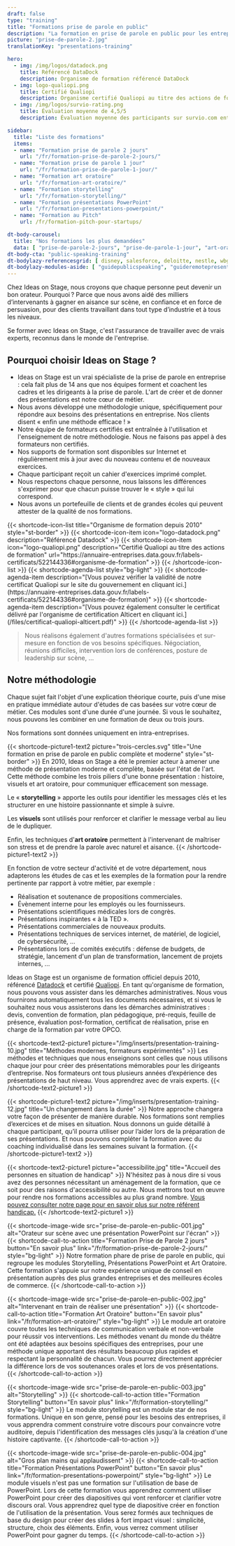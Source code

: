 ```yaml
---
draft: false
type: "training"
title: "Formations prise de parole en public"
description: "La formation en prise de parole en public pour les entreprises la plus complète du marché. Message, Storytelling, Visuels et Art Oratoire."
picture: "prise-de-parole-2.jpg"
translationKey: "presentations-training"

hero:
  - img: /img/logos/datadock.png 
    title: Référencé DataDock
    description: Organisme de formation référencé DataDock
  - img: logo-qualiopi.png
    title: Certifié Qualiopi
    description: Organisme certifié Qualiopi au titre des actions de formation 
  - img: /img/logos/survio-rating.png
    title: Évaluation moyenne de 4,5/5
    description: Évaluation moyenne des participants sur survio.com entre octobre 2022 et septembre 2024

sidebar:
  title: "Liste des formations"
  items:
  - name: "Formation prise de parole 2 jours"
    url: "/fr/formation-prise-de-parole-2-jours/"
  - name: "Formation prise de parole 1 jour"
    url: "/fr/formation-prise-de-parole-1-jour/"
  - name: "Formation art oratoire"
    url: "/fr/formation-art-oratoire/"
  - name: "Formation storytelling"
    url: "/fr/formation-storytelling/"
  - name: "Formation présentations PowerPoint"
    url: "/fr/formation-presentations-powerpoint/"
  - name: "Formation au Pitch"
    url: /fr/formation-pitch-pour-startups/

dt-body-carousel:
  title: "Nos formations les plus demandées"
  data: [ "prise-de-parole-2-jours", "prise-de-parole-1-jour", "art-oratoire", "storytelling" ]
dt-body-cta: "public-speaking-training"
dt-bodylazy-referencesgrid: [ disney, salesforce, deloitte, nestle, wbg, em-lyon, colombus-consulting, business-france, bpce, bouygues, edf, colas ]
dt-bodylazy-modules-aside: [ "guidepublicspeaking", "guideremotepresentations" ]
---
```


Chez Ideas on Stage, nous croyons que chaque personne peut devenir un bon orateur. Pourquoi ? Parce que nous avons aidé des milliers d’intervenants à gagner en aisance sur scène, en confiance et en force de persuasion, pour des clients travaillant dans tout type d’industrie et à tous les niveaux.

Se former avec Ideas on Stage, c'est l'assurance de travailler avec de vrais experts, reconnus dans le monde de l'entreprise.

## Pourquoi choisir Ideas on Stage ?

- Ideas on Stage est un vrai spécialiste de la prise de parole en entreprise : cela fait plus de 14 ans que nos équipes forment et coachent les cadres et les dirigeants à la prise de parole. L'art de créer et de donner des présentations est notre cœur de métier.
- Nous avons développé une méthodologie unique, spécifiquement pour répondre aux besoins des présentations en entreprise. Nos clients disent « enfin une méthode efficace ! »
- Notre équipe de formateurs certifiés est entraînée à l'utilisation et l'enseignement de notre méthodologie. Nous ne faisons pas appel à des formateurs non certifiés.
- Nos supports de formation sont disponibles sur Internet et régulièrement mis à jour avec du nouveau contenu et de nouveaux exercices.
- Chaque participant reçoit un cahier d'exercices imprimé complet.
- Nous respectons chaque personne, nous laissons les différences s'exprimer pour que chacun puisse trouver le « style » qui lui correspond.
- Nous avons un portefeuille de clients et de grandes écoles qui peuvent attester de la qualité de nos formations.
<p></p>
{{< shortcode-icon-list title="Organisme de formation depuis 2010" style="st-border" >}}
	{{< shortcode-icon-item icon="logo-datadock.png" description="Référencé Datadock" >}}
	{{< shortcode-icon-item icon="logo-qualiopi.png" description="Certifié Qualiopi au titre des actions de formation" url="https://annuaire-entreprises.data.gouv.fr/labels-certificats/522144336#organisme-de-formation" >}}
{{< /shortcode-icon-list >}}
{{< shortcode-agenda-list style="bg-light" >}}
	{{< shortcode-agenda-item description="[Vous pouvez vérifier la validité de notre certificat Qualiopi sur le site du gouvernement en cliquant ici.](https://annuaire-entreprises.data.gouv.fr/labels-certificats/522144336#organisme-de-formation)" >}}
	{{< shortcode-agenda-item description="[Vous pouvez également consulter le certificat délivré par l'organisme de certification Alticert en cliquant ici.](/files/certificat-qualiopi-alticert.pdf)" >}}
{{< /shortcode-agenda-list >}}

> Nous réalisons également d'autres formations spécialisées et sur-mesure en fonction de vos besoins spécifiques. Négociation, réunions difficiles, intervention lors de conférences, posture de leadership sur scène, …

## Notre méthodologie

Chaque sujet fait l'objet d'une explication théorique courte, puis d'une mise en pratique immédiate autour d'études de cas basées sur votre cœur de métier. Ces modules sont d'une durée d'une journée. Si vous le souhaitez, nous pouvons les combiner en une formation de deux ou trois jours.

Nos formations sont données uniquement en intra-entreprises.

{{< shortcode-picture1-text2 picture="trois-cercles.svg" title="Une formation en prise de parole en public complète et moderne" style="st-border" >}}
En 2010, Ideas on Stage a été le premier acteur à amener une méthode de présentation moderne et complète, basée sur l'état de l'art. Cette méthode combine les trois piliers d'une bonne présentation : histoire, visuels et art oratoire, pour communiquer efficacement son message.

Le « **storytelling** » apporte les outils pour identifier les messages clés et les structurer en une histoire passionnante et simple à suivre.  

Les **visuels** sont utilisés pour renforcer et clarifier le message verbal au lieu de le dupliquer.

Enfin, les techniques d'**art oratoire** permettent à l'intervenant de maîtriser son stress et de prendre la parole avec naturel et aisance.
{{< /shortcode-picture1-text2 >}}

En fonction de votre secteur d'activité et de votre département, nous adapterons les études de cas et les exemples de la formation pour la rendre pertinente par rapport à votre métier, par exemple :

- Réalisation et soutenance de propositions commerciales.
- Évènement interne pour les employés ou les fournisseurs.
- Présentations scientifiques médicales lors de congrès.
- Présentations inspirantes « à la TED ».
- Présentations commerciales de nouveaux produits.
- Présentations techniques de services internet, de matériel, de logiciel, de cybersécurité, …
- Présentations lors de comités exécutifs : défense de budgets, de stratégie, lancement d'un plan de transformation, lancement de projets internes, …

Ideas on Stage est un organisme de formation officiel depuis 2010, référencé [Datadock](https://www.data-dock.fr) et certifié [Qualiopi](https://travail-emploi.gouv.fr/formation-professionnelle/acteurs-cadre-et-qualite-de-la-formation-professionnelle/article/qualiopi-marque-de-certification-qualite-des-prestataires-de-formation). En tant qu'organisme de formation, nous pouvons vous assister dans les démarches administratives. Nous vous fournirons automatiquement tous les documents nécessaires, et si vous le souhaitez nous vous assisterons dans les démarches administratives : devis, convention de formation, plan pédagogique, pré-requis, feuille de présence, évaluation post-formation, certificat de réalisation, prise en charge de la formation par votre OPCO.

{{< shortcode-text2-picture1 picture="/img/inserts/presentation-training-10.jpg" title="Méthodes modernes, formateurs expérimentés" >}}
Les méthodes et techniques que nous enseignons sont celles que nous utilisons chaque jour pour créer des présentations mémorables pour les dirigeants d’entreprise. Nos formateurs ont tous plusieurs années d’expérience des présentations de haut niveau. Vous apprendrez avec de vrais experts.
{{< /shortcode-text2-picture1 >}}

{{< shortcode-picture1-text2 picture="/img/inserts/presentation-training-12.jpg" title="Un changement dans la durée" >}}
Notre approche changera votre façon de présenter de manière durable. Nos formations sont remplies d’exercices et de mises en situation. Nous donnons un guide détaillé à chaque participant, qu’il pourra utiliser pour l’aider lors de la préparation de ses présentations. Et nous pouvons compléter la formation avec du coaching individualisé dans les semaines suivant la formation.
{{< /shortcode-picture1-text2 >}}

{{< shortcode-text2-picture1 picture="accessibilite.jpg" title="Accueil des personnes en situation de handicap" >}}
N'hésitez pas à nous dire si vous avez des personnes nécessitant un aménagement de la formation, que ce soit pour des raisons d'accessibilité ou autre. Nous mettrons tout en œuvre pour rendre nos formations accessibles au plus grand nombre. [Vous pouvez consulter notre page pour en savoir plus sur notre référent handicap.](/fr/apropos/rse/)
{{< /shortcode-text2-picture1 >}}

{{< shortcode-image-wide src="prise-de-parole-en-public-001.jpg" alt="Orateur sur scène avec une présentation PowerPoint sur l'écran" >}}
{{< shortcode-call-to-action title="Formation Prise de Parole 2 jours" button="En savoir plus" link="/fr/formation-prise-de-parole-2-jours/" style="bg-light" >}}
Notre formation phare de prise de parole en public, qui regroupe les modules Storytelling, Présentations PowerPoint et Art Oratoire. Cette formation s'appuie sur notre expérience unique de conseil en présentation auprès des plus grandes entreprises et des meilleures écoles de commerce.
{{< /shortcode-call-to-action >}}

{{< shortcode-image-wide src="prise-de-parole-en-public-002.jpg" alt="Intervenant en train de réaliser une présentation" >}}
{{< shortcode-call-to-action title="Formation Art Oratoire" button="En savoir plus" link="/fr/formation-art-oratoire/" style="bg-light" >}}
Le module art oratoire couvre toutes les techniques de communication verbale et non-verbale pour réussir vos interventions. Les méthodes venant du monde du théâtre ont été adaptées aux besoins spécifiques des entreprises, pour une méthode unique apportant des résultats beaucoup plus rapides et respectant la personnalité de chacun. Vous pourrez directement apprécier la différence lors de vos soutenances orales et lors de vos présentations.
{{< /shortcode-call-to-action >}}

{{< shortcode-image-wide src="prise-de-parole-en-public-003.jpg" alt="Storytelling" >}}
{{< shortcode-call-to-action title="Formation Storytelling" button="En savoir plus" link="/fr/formation-storytelling/" style="bg-light" >}}
Le module storytelling est un module star de nos formations. Unique en son genre, pensé pour les besoins des entreprises, il vous apprendra comment construire votre discours pour convaincre votre auditoire, depuis l'identification des messages clés jusqu'à la création d'une histoire captivante.
{{< /shortcode-call-to-action >}}

{{< shortcode-image-wide src="prise-de-parole-en-public-004.jpg" alt="Gros plan mains qui applaudissent" >}}
{{< shortcode-call-to-action title="Formation Présentations PowerPoint" button="En savoir plus" link="/fr/formation-presentations-powerpoint/"  style="bg-light" >}}
Le module visuels n'est pas une formation sur l'utilisation de base de PowerPoint. Lors de cette formation vous apprendrez comment utiliser PowerPoint pour créer des diapositives qui vont renforcer et clarifier votre discours oral. Vous apprendrez quel type de diapositive créer en fonction de l'utilisation de la présentation. Vous serez formés aux techniques de base du design pour créer des slides à fort impact visuel : simplicité, structure, choix des éléments. Enfin, vous verrez comment utiliser PowerPoint pour gagner du temps.
{{< /shortcode-call-to-action >}}
